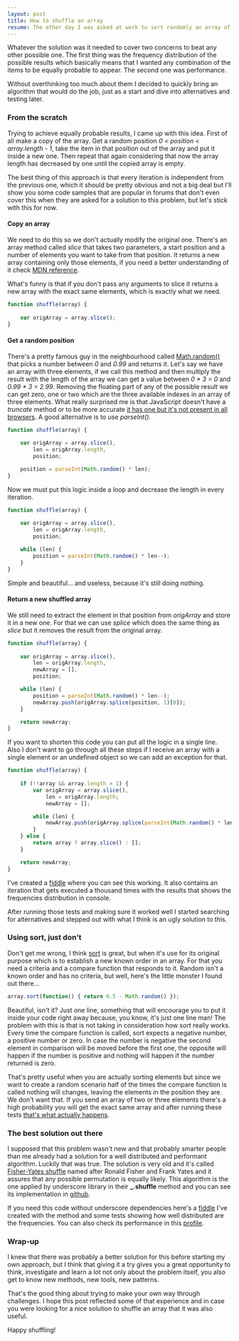 ```yaml
---
layout: post
title: How to shuffle an array
resume: The other day I was asked at work to sort randomly an array of objects and while it didn't seem a very complex task it turned out into hours of investigation. There are a lot of things to take care of, so yes, it is a complex scenario and there are a lot of possible solutions.
---
```


Whatever the solution was it needed to cover two concerns to beat any other possible one. The first thing was the frequency distribution of the possible results which basically means that I wanted any combination of the items to be equally probable to appear. The second one was performance.

Without overthinking too much about them I decided to quickly bring an algorithm that would do the job, just as a start and dive into alternatives and testing later.


### From the scratch

Trying to achieve equally probable results, I came up with this idea. First of all make a copy of the array. Get a random position *0 &lt; position &lt; array.length - 1*, take the item in that position out of the array and put it inside a new one. Then repeat that again considering that now the array length has decreased by one until the copied array is empty.

The best thing of this approach is that every iteration is independent from the previous one, which it should be pretty obvious and not a big deal but I'll show you some code samples that are popular in forums that don't even cover this when they are asked for a solution to this problem, but let's stick with this for now.

#### Copy an array

We need to do this so we don't actually modify the original one. There's an array method called *slice* that takes two parameters, a start position and a number of elements you want to take from that position. It returns a new array containing only those elements, if you need a better understanding of it check <a href="https://developer.mozilla.org/en-US/docs/Web/JavaScript/Reference/Global_Objects/Array/slice" target="blank">MDN reference</a>.

What's funny is that if you don't pass any arguments to slice it returns a new array with the exact same elements, which is exactly what we need.

```js
function shuffle(array) {
    
    var origArray = array.slice();
}
```

#### Get a random position

There's a pretty famous guy in the neighbourhood called <a href="https://developer.mozilla.org/en-US/docs/Web/JavaScript/Reference/Global_Objects/Math/random" target="_blank">Math.random()</a> that picks a number between *0* and *0.99* and returns it. Let's say we have an array with three elements, if we call this method and then multiply the result with the length of the array we can get a value between *0 * 3 = 0* and *0.99 * 3 = 2.99*. Removing the floating part of any of the possible result we can get zero, one or two which are the three available indexes in an array of three elements. What really surprised me is that JavaScript doesn't have a *truncate* method or to be more accurate <a href="https://developer.mozilla.org/en-US/docs/Web/JavaScript/Reference/Global_Objects/Math/trunc" target="_blank">it has one but it's not present in all browsers</a>. A good alternative is to use *parseInt()*.

```js
function shuffle(array) {
    
    var origArray = array.slice(), 
        len = origArray.length,
        position;

    position = parseInt(Math.random() * len);
}
```

Now we must put this logic inside a loop and decrease the length in every iteration.

```js
function shuffle(array) {
    
    var origArray = array.slice(), 
        len = origArray.length,
        position;

    while (len) {
        position = parseInt(Math.random() * len--);
    }
}
```

Simple and beautiful... and useless, because it's still doing nothing.


#### Return a new shuffled array

We still need to extract the element in that position from *origArray* and store it in a new one. For that we can use *splice* which does the same thing as *slice* but it removes the result from the original array.

```js
function shuffle(array) {
    
    var origArray = array.slice(),
        len = origArray.length,
        newArray = [], 
        position;

    while (len) {
        position = parseInt(Math.random() * len--);
        newArray.push(origArray.splice(position, 1)[0]);
    }

    return newArray;
}
```

If you want to shorten this code you can put all the logic in a single line. Also I don't want to go through all these steps if I receive an array with a single element or an undefined object so we can add an exception for that.

```js
function shuffle(array) {
    
    if (!!array && array.length > 1) {
        var origArray = array.slice(),
            len = origArray.length;
            newArray = []; 

        while (len) {
            newArray.push(origArray.splice(parseInt(Math.random() * len--), 1)[0]);
        }
    } else {
        return array ? array.slice() : [];
    }

    return newArray;
}
```

I've created a <a href="http://jsfiddle.net/jeremenichelli/7qLbpr1b/6/" target="_blank">fiddle</a> where you can see this working. It also contains an iteration that gets executed a thousand times with the results that shows the frequencies distribution in console.

After running those tests and making sure it worked well I started searching for alternatives and stepped out with what I think is an ugly solution to this.


### Using sort, just don't

Don't get me wrong, I think <a href="https://developer.mozilla.org/en-US/docs/Web/JavaScript/Reference/Global_Objects/Array/sort" target="_blank">sort</a> is great, but when it's use for its original purpose which is to establish a new known order in an array. For that you need a criteria and a compare function that responds to it. Random isn't a known order and has no criteria, but well, here's the little monster I found out there...

```js
array.sort(function() { return 0.5 - Math.random() });
```

Beautiful, isn't it? Just one line, something that will encourage you to put it inside your code right away because, you know, it's just one line man! The problem with this is that is not taking in consideration how *sort* really works. Every time the compare function is called, sort expects a negative number, a positive number or zero. In case the number is negative the second element in comparison will be moved before the first one, the opposite will happen if the number is positive and nothing will happen if the number returned is zero.

That's pretty useful when you are actually sorting elements but since we want to create a random scenario half of the times the compare function is called nothing will changes, leaving the elements in the position they are. We don't want that. If you send an array of two or three elements there's a high probability you will get the exact same array and after running these tests <a href="http://jsfiddle.net/jeremenichelli/vhn6nbfy/1/" target="_blank">that's what actually happens</a>.


### The best solution out there

I supposed that this problem wasn't new and that probably smarter people than me already had a solution for a well distributed and performant algorithm. Luckily that was true. The solution is very old and it's called <a href="http://en.wikipedia.org/wiki/Fisher–Yates_shuffle" target="_blank">Fisher-Yates shuffle</a> named after Ronald Fisher and Frank Yates and it assures that any possible permutation is equally likely. This algorithm is the one applied by underscore library in their **_.shuffle** method and you can see its implementation in <a href="https://github.com/jashkenas/underscore/blob/master/underscore.js#L342" target="_blank">github</a>.

If you need this code without underscore dependencies here's a <a href="https://jsfiddle.net/jeremenichelli/4ze2buLa/2/" target="_blank">fiddle</a> I've created with the method and some tests showing how well distributed are the frequencies. You can also check its performance in this <a href="http://jsperf.com/most-performant-shuffle-method-for-arrays" target="_blank">profile</a>.


### Wrap-up

I knew that there was probably a better solution for this before starting my own approach, but I think that giving it a try gives you a great opportunity to think, investigate and learn a lot not only about the problem itself, you also get to know new methods, new tools, new patterns. 

That's the good thing about trying to make your own way through challenges. I hope this post reflected some of that experience and in case you were looking for a nice solution to shuffle an array that it was also useful.

Happy shuffling!

